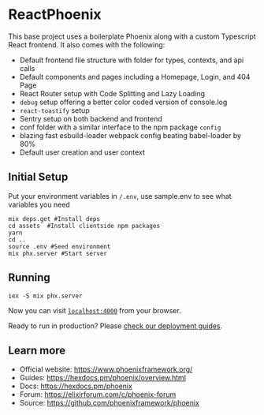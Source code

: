 # ReactPhoenix

This base project uses a boilerplate Phoenix along with a custom Typescript React frontend. It also comes with the following:

- Default frontend file structure with folder for types, contexts, and api calls
- Default components and pages including a Homepage, Login, and 404 Page
- React Router setup with Code Splitting and Lazy Loading
- `debug` setup offering a better color coded version of console.log
- `react-toastify` setup
- Sentry setup on both backend and frontend
- conf folder with a similar interface to the npm package `config`
- blazing fast esbuild-loader webpack config beating babel-loader by 80%
- Default user creation and user context

## Initial Setup

Put your environment variables in `/.env`, use sample.env to see what variables you need

```
mix deps.get #Install deps
cd assets  #Install clientside npm packages
yarn
cd ..
source .env #Seed environment
mix phx.server #Start server
```

## Running

```
iex -S mix phx.server
```

Now you can visit [`localhost:4000`](http://localhost:4000) from your browser.

Ready to run in production? Please [check our deployment guides](https://hexdocs.pm/phoenix/deployment.html).

## Learn more

- Official website: https://www.phoenixframework.org/
- Guides: https://hexdocs.pm/phoenix/overview.html
- Docs: https://hexdocs.pm/phoenix
- Forum: https://elixirforum.com/c/phoenix-forum
- Source: https://github.com/phoenixframework/phoenix
